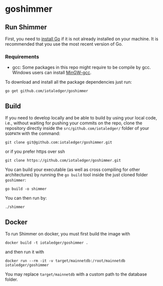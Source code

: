 # goshimmer

## Run Shimmer

First, you need to [install Go](https://golang.org/doc/install) if it is not already installed on your machine. It is recommended that you use the most recent version of Go.

### Requirements

- gcc: Some packages in this repo might require to be compile by gcc. Windows users can install [MinGW-gcc](http://tdm-gcc.tdragon.net/download). 

To download and install all the package dependencies just run:
```
go get github.com/iotaledger/goshimmer
```

## Build

If you need to develop locally and be able to build by using your local code, i.e., without waiting for pushing your commits on the repo, clone the repository directly inside the `src/github.com/iotaledger/` folder of your `$GOPATH` with the command:

```
git clone git@github.com:iotaledger/goshimmer.git
```

or if you prefer https over ssh

```
git clone https://github.com/iotaledger/goshimmer.git
```

You can build your executable (as well as cross compiling for other architectures) by running the `go build` tool inside the just cloned folder `goshimmer`:

```
go build -o shimmer
```
You can then run by:

```
./shimmer
```

## Docker

To run Shimmer on docker, you must first build the image with
```
docker build -t iotaledger/goshimmer .
```
and then run it with
```
docker run --rm -it -v target/mainnetdb:/root/mainnetdb iotaledger/goshimmer
```
You may replace `target/mainnetdb` with a custom path to the database folder.
